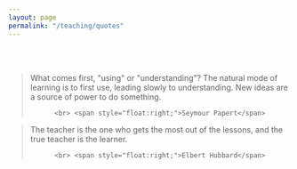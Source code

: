 ```yaml
---
layout: page
permalink: "/teaching/quotes"
---
```





<div class="container">
<br>
<br>

<blockquote>What comes first, "using" or "understanding"? The natural mode of learning is to first use, leading slowly to understanding. New ideas are a source of power to do something. 
          
          <br> <span style="float:right;">Seymour Papert</span>

</blockquote>


<blockquote>The teacher is the one who gets the most out of the lessons, and the true teacher is the learner.
          
          <br> <span style="float:right;">Elbert Hubbard</span>

</blockquote>





</div>